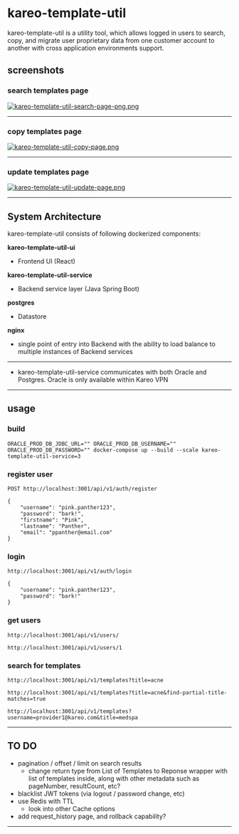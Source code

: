 # kareo-template-util

kareo-template-util is a utility tool, which allows logged in users to search, copy, and migrate user proprietary data from one customer account to another with cross application environments support.

## screenshots

### search templates page

[![kareo-template-util-search-page-png.png](https://i.postimg.cc/tR2mx3p4/kareo-template-util-search-page-png.png)](https://postimg.cc/RqJRrnWk)

------

### copy templates page

[![kareo-template-util-copy-page.png](https://i.postimg.cc/8kKt5TmF/kareo-template-util-copy-page.png)](https://postimg.cc/14Fp7hTP)

------

### update templates page

[![kareo-template-util-update-page.png](https://i.postimg.cc/DzvXLX27/kareo-template-util-update-page.png)](https://postimg.cc/jD12rCw1)

-----------

## System Architecture

kareo-template-util consists of following dockerized components:

**kareo-template-util-ui**
- Frontend UI (React)

**kareo-template-util-service**
- Backend service layer (Java Spring Boot)

**postgres**
- Datastore

**nginx**
- single point of entry into Backend with the ability to load balance to multiple instances of Backend services

-----------

* kareo-template-util-service communicates with both Oracle and Postgres. Oracle is only available within Kareo VPN

-----------

## usage

### build

`ORACLE_PROD_DB_JDBC_URL="" ORACLE_PROD_DB_USERNAME="" ORACLE_PROD_DB_PASSWORD="" docker-compose up --build --scale kareo-template-util-service=3`

### register user
`POST http://localhost:3001/api/v1/auth/register`
```
{
	"username": "pink.panther123",
	"password": "bark!",
	"firstname": "Pink",
	"lastname": "Panther",
	"email": "ppanther@email.com"
}
```

### login
`http://localhost:3001/api/v1/auth/login`
```
{
	"username": "pink.panther123",
	"password": "bark!"
}
```

### get users
`http://localhost:3001/api/v1/users/`

`http://localhost:3001/api/v1/users/1`


### search for templates
`http://localhost:3001/api/v1/templates?title=acne`

`http://localhost:3001/api/v1/templates?title=acne&find-partial-title-matches=true`

`http://localhost:3001/api/v1/templates?username=provider1@kareo.com&title=medspa`

-----------

## TO DO

* pagination / offset / limit on search results
    * change return type from List of Templates to Reponse wrapper with list of templates inside, along with other metadata such as pageNumber, resultCount, etc?
* blacklist JWT tokens (via logout / password change, etc)
* use Redis with TTL
    * look into other Cache options
* add request_history page, and rollback capability?

-----------